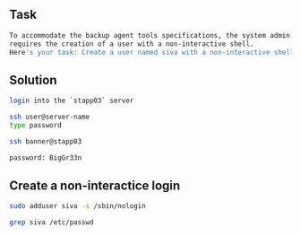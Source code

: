 ## Task

```sh
To accommodate the backup agent tools specifications, the system admin team at xFusion Corp Industries
requires the creation of a user with a non-interactive shell.
Here's your task: Create a user named siva with a non-interactive shell on App Server 3.

```

## Solution
```sh
login into the `stapp03` server

ssh user@server-name
type password

ssh banner@stapp03

password: BigGr33n

```

## Create a non-interactice login

```sh
sudo adduser siva -s /sbin/nologin

grep siva /etc/passwd

```

